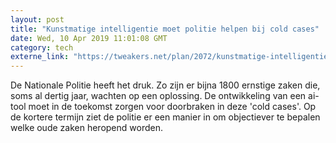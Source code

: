 ```yaml
---
layout: post
title: "Kunstmatige intelligentie moet politie helpen bij cold cases"
date: Wed, 10 Apr 2019 11:01:08 GMT
category: tech
externe_link: "https://tweakers.net/plan/2072/kunstmatige-intelligentie-moet-politie-helpen-bij-cold-cases.html"
---
```


De Nationale Politie heeft het druk. Zo zijn er bijna 1800 ernstige zaken die, soms al dertig jaar, wachten op een oplossing. De ontwikkeling van een ai-tool moet in de toekomst zorgen voor doorbraken in deze 'cold cases'. Op de kortere termijn ziet de politie er een manier in om objectiever te bepalen welke oude zaken heropend worden.<img src="http://feeds.feedburner.com/~r/tweakers/mixed/~4/vokhL-3tbDE" height="1" width="1" alt=""/>
